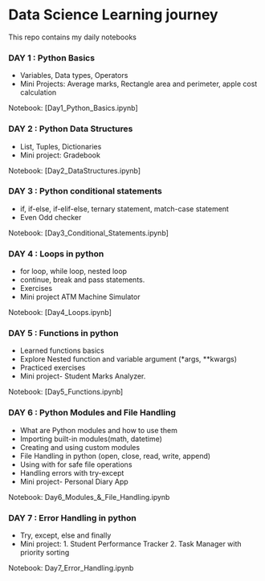 # Data Science Learning journey

This repo contains my daily notebooks

### DAY 1 : Python Basics
- Variables, Data types, Operators
- Mini Projects: Average marks, Rectangle area and perimeter, apple cost calculation

Notebook: [Day1_Python_Basics.ipynb]

### DAY 2 : Python Data Structures
- List, Tuples, Dictionaries
- Mini project: Gradebook

Notebook: [Day2_DataStructures.ipynb]

### DAY 3 : Python conditional statements
- if, if-else, if-elif-else, ternary statement, match-case statement
- Even Odd checker

Notebook: [Day3_Conditional_Statements.ipynb]

### DAY 4 : Loops in python
- for loop, while loop, nested loop
- continue, break and pass statements.
- Exercises
- Mini project ATM Machine Simulator

Notebook: [Day4_Loops.ipynb]

### DAY 5 : Functions in python
- Learned functions basics
- Explore Nested function and variable argument (*args, **kwargs)
- Practiced exercises
- Mini project- Student Marks Analyzer.

Notebook: [Day5_Functions.ipynb]
  
### DAY 6 : Python Modules and File Handling
- What are Python modules and how to use them
- Importing built-in modules(math, datetime)
- Creating and using custom modules
- File Handling in python (open, close, read, write, append)
- Using with for safe file operations
- Handling errors with try-except
- Mini project- Personal Diary App

Notebook: Day6_Modules_&_File_Handling.ipynb

### DAY 7 : Error Handling in python 
- Try, except, else and finally
- Mini project: 1. Student Performance Tracker
                2. Task Manager with priority sorting

Notebook: Day7_Error_Handling.ipynb
